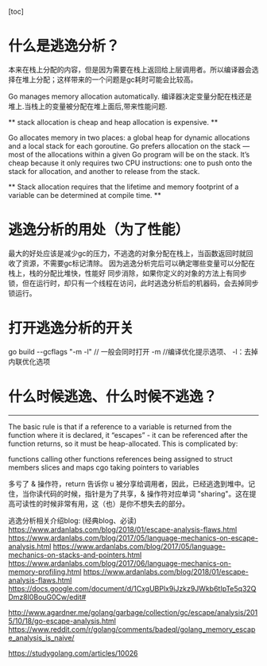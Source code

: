 [toc]



# 什么是逃逸分析？

本来在栈上分配的内容，但是因为需要在栈上返回给上层调用者。所以编译器会选择在堆上分配；这样带来的一个问题是gc耗时可能会比较高。

Go manages memory allocation automatically. 编译器决定变量分配在栈还是堆上.当栈上的变量被分配在堆上面后,带来性能问题.

** stack allocation is cheap and heap allocation is expensive. **

Go allocates memory in two places: a global heap for dynamic allocations and a local stack for each goroutine. Go prefers allocation on the stack — most of the allocations within a given Go program will be on the stack. It’s cheap because it only requires two CPU instructions: one to push onto the stack for allocation, and another to release from the stack.

** Stack allocation requires that the lifetime and memory footprint of a variable can be determined at compile time.
**

# 逃逸分析的用处（为了性能）
最大的好处应该是减少gc的压力，不逃逸的对象分配在栈上，当函数返回时就回收了资源，不需要gc标记清除。
因为逃逸分析完后可以确定哪些变量可以分配在栈上，栈的分配比堆快，性能好
同步消除，如果你定义的对象的方法上有同步锁，但在运行时，却只有一个线程在访问，此时逃逸分析后的机器码，会去掉同步锁运行。


# 打开逃逸分析的开关
go build --gcflags "-m -l" 
// 一般会同时打开 -m //编译优化提示选项、 -l：去掉内联优化选项


# 什么时候逃逸、什么时候不逃逸？

---
The basic rule is that if a reference to a variable is returned from the function where it is declared, it “escapes” - it can be referenced after the function returns, so it must be heap-allocated. This is complicated by:

functions calling other functions
references being assigned to struct members
slices and maps
cgo taking pointers to variables


多亏了 & 操作符，return 告诉你 u 被分享给调用者，因此，已经逃逸到堆中。记住，当你读代码的时候，指针是为了共享，& 操作符对应单词 "sharing"。这在提高可读性的时候非常有用，这（也）是你不想失去的部分。





逃逸分析相关介绍blog: (经典blog、必读)
https://www.ardanlabs.com/blog/2018/01/escape-analysis-flaws.html
https://www.ardanlabs.com/blog/2017/05/language-mechanics-on-escape-analysis.html
https://www.ardanlabs.com/blog/2017/05/language-mechanics-on-stacks-and-pointers.html
https://www.ardanlabs.com/blog/2017/06/language-mechanics-on-memory-profiling.html
https://www.ardanlabs.com/blog/2018/01/escape-analysis-flaws.html
https://docs.google.com/document/d/1CxgUBPlx9iJzkz9JWkb6tIpTe5q32QDmz8l0BouG0Cw/edit#


http://www.agardner.me/golang/garbage/collection/gc/escape/analysis/2015/10/18/go-escape-analysis.html
https://www.reddit.com/r/golang/comments/badeql/golang_memory_escape_analysis_is_naive/

https://studygolang.com/articles/10026
